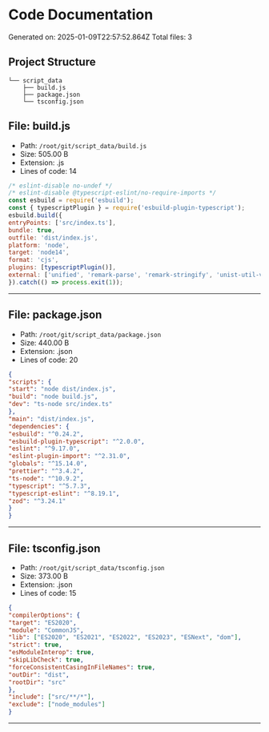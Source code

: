 # Code Documentation
Generated on: 2025-01-09T22:57:52.864Z
Total files: 3

## Project Structure

```
└── script_data
    ├── build.js
    ├── package.json
    └── tsconfig.json
```

## File: build.js
- Path: `/root/git/script_data/build.js`
- Size: 505.00 B
- Extension: .js
- Lines of code: 14

```js
/* eslint-disable no-undef */
/* eslint-disable @typescript-eslint/no-require-imports */
const esbuild = require('esbuild');
const { typescriptPlugin } = require('esbuild-plugin-typescript');
esbuild.build({
entryPoints: ['src/index.ts'],
bundle: true,
outfile: 'dist/index.js',
platform: 'node',
target: 'node14',
format: 'cjs',
plugins: [typescriptPlugin()],
external: ['unified', 'remark-parse', 'remark-stringify', 'unist-util-visit'],
}).catch(() => process.exit(1));
```

---------------------------------------------------------------------------

## File: package.json
- Path: `/root/git/script_data/package.json`
- Size: 440.00 B
- Extension: .json
- Lines of code: 20

```json
{
"scripts": {
"start": "node dist/index.js",
"build": "node build.js",
"dev": "ts-node src/index.ts"
},
"main": "dist/index.js",
"dependencies": {
"esbuild": "^0.24.2",
"esbuild-plugin-typescript": "^2.0.0",
"eslint": "^9.17.0",
"eslint-plugin-import": "^2.31.0",
"globals": "^15.14.0",
"prettier": "^3.4.2",
"ts-node": "^10.9.2",
"typescript": "^5.7.3",
"typescript-eslint": "^8.19.1",
"zod": "^3.24.1"
}
}
```

---------------------------------------------------------------------------

## File: tsconfig.json
- Path: `/root/git/script_data/tsconfig.json`
- Size: 373.00 B
- Extension: .json
- Lines of code: 15

```json
{
"compilerOptions": {
"target": "ES2020",
"module": "CommonJS",
"lib": ["ES2020", "ES2021", "ES2022", "ES2023", "ESNext", "dom"],
"strict": true,
"esModuleInterop": true,
"skipLibCheck": true,
"forceConsistentCasingInFileNames": true,
"outDir": "dist",
"rootDir": "src"
},
"include": ["src/**/*"],
"exclude": ["node_modules"]
}
```

---------------------------------------------------------------------------